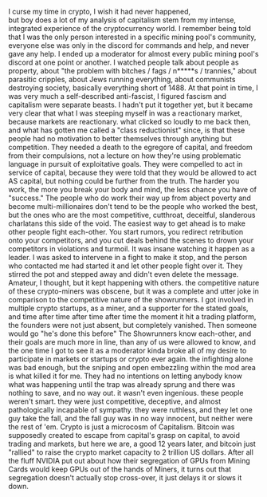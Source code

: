 I curse my time in crypto, I wish it had never happened,  
but boy does a lot of my analysis of capitalism stem from my intense,
integrated experience of the cryptocurrency world.
I remember being told that I was the only person interested in a specific mining pool's community,
everyone else was only in the discord for commands and help, and never gave any help.
I ended up a moderator for almost every public mining pool's discord at one point or another.
I watched people talk about people as property,
about "the problem with bitches / fags / n*****s / trannies,"
about parasitic cripples,
about Jews running everything,
about communists destroying society,
basically everything short of 1488.
At that point in time, I was very much a self-described anti-fascist,
I figured fascism and capitalism were separate beasts.
I hadn't put it together yet,
but it became very clear that what I was steeping myself in was a reactionary market,
because markets are reactionary.
what clicked so loudly to me back then,
and what has gotten me called a "class reductionist" since,
is that these people had no motivation to better themselves through anything but competition.
They needed a death to the egregore of capital, and freedom from their compulsions,
not a lecture on how they're using problematic language in pursuit of exploitative goals.
They were compelled to act in service of capital, because they were told that they would be allowed to act AS capital, but nothing could be further from the truth.
The harder you work, the more you break your body and mind, the less chance you have of "success."
The people who do work their way up from abject poverty and become multi-millionaires don't tend to be the people who worked the best, but the ones who are the most competitive, cutthroat, deceitful, slanderous charlatans this side of the void.
The easiest way to get ahead is to make other people fight each-other. You start rumors, you redirect retribution onto your competitors, and you cut deals behind the scenes to drown your competitors in violations and turmoil.
It was insane watching it happen as a leader.
I was asked to intervene in a fight to make it stop, and the person who contacted me had started it and let other people fight over it.
They stirred the pot and stepped away and didn't even delete the message.
Amateur, I thought, but it kept happening with others.
the competitive nature of these crypto-miners was obscene, but it was a complete and utter joke in comparison to the competitive nature of the showrunners.
I got involved in multiple crypto startups, as a miner, and a supporter for the stated goals, and time after time after time after time the moment it hit a trading platform, the founders were not just absent, but completely vanished.
Then someone would go "he's done this before"
The Showrunners know each-other, and their goals are much more in line, than any of us were allowed to know, and the one time I got to see it as a moderator kinda broke all of my desire to participate in markets or startups or crypto ever again.
the infighting alone was bad enough, but the sniping and open embezzling within the mod area is what killed it for me.
They had no intentions on letting anybody know what was happening until the trap was already sprung and there was nothing to save, and no way out.
it wasn't even ingenious.
these people weren't smart.
they were just competitive, deceptive, and almost pathologically incapable of sympathy.
they were ruthless, and they let one guy take the fall, and the fall guy was in no way innocent, but neither were the rest of 'em.
Crypto is just a microcosm of Capitalism.
Bitcoin was supposedly created to escape from capital's grasp on capital, to avoid trading and markets, but here we are, a good 12 years later, and bitcoin just "rallied" to raise the crypto market capacity to 2 trillion US dollars.
After all the fluff NVIDIA put out about how their segregation of GPUs from Mining Cards would keep GPUs out of the hands of Miners, it turns out that segregation doesn't actually stop cross-over, it just delays it or slows it down.
